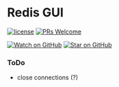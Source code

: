 # Redis GUI

[![license](https://img.shields.io/github/license/mashape/apistatus.svg?style=flat-square)](LICENSE)
[![PRs Welcome](https://img.shields.io/badge/PRs-welcome-brightgreen.svg?style=flat-square)](http://makeapullrequest.com)

[![Watch on GitHub](https://img.shields.io/github/watchers/ezhivitsa/redis-gui.svg?style=social&label=Watch)](https://github.com/ezhivitsa/redis-gui/watchers)
[![Star on GitHub](https://img.shields.io/github/stars/ezhivitsa/redis-gui.svg?style=social&label=Stars)](https://github.com/ezhivitsa/redis-gui/stargazers)

### ToDo

- close connections (?)

